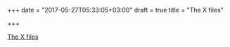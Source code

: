 +++
date = "2017-05-27T05:33:05+03:00"
draft = true
title = "The X files"

+++

<p><a href="http://rodaine.com/2017/05/x-files-intro">The X files</a></p>